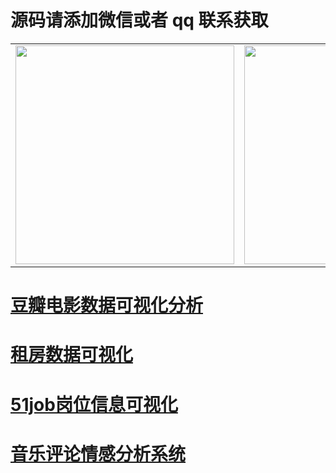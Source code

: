 # 源码请添加微信或者 qq 联系获取

<div align="center">
    <table style="margin-left: auto; margin-right: auto; align:center" >
        <tr>
                <td>
                    <img src="https://gitcode.net/k54kdk/result_display/-/raw/master/src/联系二维码/微信好友.jpg" height=350/>
                </td>
                <td>
                    <img src="https://gitcode.net/k54kdk/result_display/-/raw/master/src/联系二维码/QQ好友.jpg" height=350/>
                </td>
        </tr>
    </table>
</div>


# [豆瓣电影数据可视化分析](https://gitcode.net/k54kdk/result_display/-/blob/master/src/%E8%B1%86%E7%93%A3%E7%94%B5%E5%BD%B1%E6%95%B0%E6%8D%AE%E5%8F%AF%E8%A7%86%E5%8C%96%E5%88%86%E6%9E%90/readme.md)
# [租房数据可视化](https://gitcode.net/k54kdk/result_display/-/blob/master/src/租房数据可视化/readme.md)

# [51job岗位信息可视化](https://gitcode.net/k54kdk/result_display/-/blob/master/src/51job岗位信息可视化/readme.md)

# [音乐评论情感分析系统](https://gitcode.net/k54kdk/result_display/-/blob/master/src/音乐评论情感分析系统/readme.md)